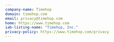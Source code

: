 ```yaml
---
company-name: Timehop
domain: timehop.com
email: privacy@timehop.com
home: https://www.timehop.com
iab-listing-name: "Timehop, Inc."
privacy-policy: https://www.timehop.com/privacy
---
```





